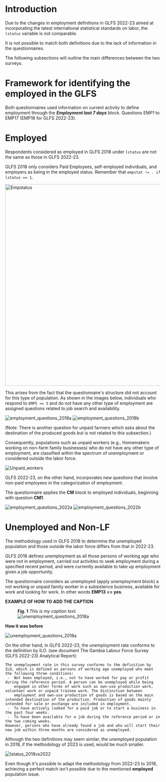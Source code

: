 # Introduction

Due to the changes in employment definitions in GLFS 2022-23 aimed at incorporating the latest international statistical standards on labor, the ```lstatus```  variable is not comparable. 

It is not possible to match both definitions due to the lack of information in the questionnaires.

The following subsections will outline the main differences between the two surveys.

# Framework for identifying the employed in the GLFS

Both questionnaires used information on current activity to define employment through the ***Employment last 7 days*** block. Questions EMP1 to EMP17 (EMP18 for GLFS 2022-23).

# Employed

Respondents considered as employed in GLFS 2018 under ```lstatus``` are not the same as those in GLFS 2022-23.

GLFS 2018 only considers Paid Employees, self-employed individuals, and employers as being in the employed status. Remember that ```empstat != . if lstatus == 1```.

<img src= utilities/empstat.png alt=Empstatus width=750 height=650>

This arises from the fact that the questionnaire's structure did not account for this type of population. As shown in the images below, individuals who respond to ```EMP5 >= 5``` and do not have any other type of employment are assigned questions related to job search and availability.

<img src= utilities/employment_questions_2018a.png alt=employment_questions_2018a>
<img src= utilities/employment_questions_2018b.png alt=employment_questions_2018b>

(Note: There is another question for unpaid farmers which asks about the destination of the produced goods but is not related to this subsection.)

Consequently, populations such as unpaid workers (e.g., Homemakers working on non-farm family businesses) who do not have any other type of employment, are classified within the spectrum of unemployment or considered outside the labor force.

<img src= utilities/unpaid_workers.png alt=Unpaid_workers>

GLFS 2022-23, on the other hand, incorporates new questions that involve non-paid employees in the categorization of employment.

The questionnaire applies the **CM** block to employed individuals, beginning with question **CM1**.

<img src= utilities/employment_questions_2022a.png alt=employment_questions_2022a>
<img src= utilities/employment_questions_2022b.png alt=employment_questions_2022b>

# Unemployed and Non-LF

The methodology used in GLFS 2018 to determine the unemployed population and those outside the labor force differs from that in 2022-23.

GLFS 2018 defines unemployment as all those persons of working age who were not in employment, carried out activities to seek employment during a specified recent period, and were currently available to take up employment given a job opportunity.

The questionnaire considers as unemployed (apply unemployment block) a not working or unpaid family worker in a subsistence business, available for work and looking for work. In other words **EMP13 == yes**. 


**EXAMPLE OF HOW TO ADD THE CAPTION**

<figure>
  <figcaption><b>Fig. 1</b><i> This is my caption text.</i></figcaption>
  <img src= utilities/unemployment_questions_2018a.png alt=unemployment_questions_2018a>
</figure>


**How it was before** 

 <img src= utilities/unemployment_questions_2018a.png alt=unemployment_questions_2018a>

On the other hand, in GLFS 2022-23, the unemployment rate conforms to the definition by ILO. (see document The Gambia Labour Force Survey (GLFS 2022-23) Analytical Report): 

```
The unemployment rate in this survey conforms to the definition by ILO, which is defined as persons of working age unemployed who meet the following three conditions:
 -  Not been employed, i.e., not to have worked for pay or profit during the reference period. A person can be unemployed while being
    engaged in other forms of work such as own-use production work, volunteer work or unpaid trainee work. The distinction between
    employment and own-use production of goods is based on the main intended destination of the production. Production of goods mainly intended for sale or exchange are included in employment.
 -  To have actively looked for a paid job or to start a business in the past four weeks.
 -  To have been available for a job during the reference period or in the two coming weeks.  
However, persons who have already found a job and who will start their new job within three months are considered as unemployed.
```

Although the two definitions may seem similar, the unemployed population in 2018, if the methodology of 2023 is used, would be much smaller.

<img src= utilities/lstatus_2018vs2022.png alt=lstatus_2018vs2022>

Even though it's possible to adapt the methodology from 2022-23 to 2018, achieving a perfect match isn't possible due to the mentioned **employed** population issue.
